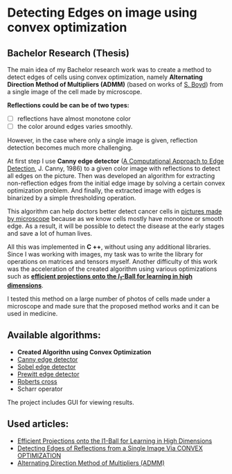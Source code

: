 # Detecting Edges on image using convex optimization

## **Bachelor Research (Thesis)**

The main idea of my Bachelor research work was to create a method to detect edges of cells using convex optimization, namely **Alternating Direction Method of Multipliers (ADMM)** (based on works of [S. Boyd](https://web.stanford.edu/~boyd/)) from a single image of the cell made by microscope.

**Reflections could be can be of two types:** 
- [ ] reflections have almost monotone color
- [ ] the color around edges varies smoothly. 

However, in the case where only a single image is given, reflection detection becomes much more challenging.

At first step I use **Canny edge detector** ([A Computational Approach to Edge Detection](http://citeseerx.ist.psu.edu/viewdoc/download?doi=10.1.1.420.3300&rep=rep1&type=pdf), J. Canny, 1986) to a given color image with reflections to detect all edges on the picture. Then was developed an algorithm for extracting non-reflection edges from the initial edge image by solving a certain convex optimization problem. And finally, the extracted image with edges is binarized by a simple thresholding operation. 

This algorithm can help doctors better detect cancer cells in [pictures made by microscope](https://github.com/ElizaLo/Edge-Detecting-Of-Reflections-On-Single-Image/tree/master/Dataset%20of%20Cells) because as we know cells mostly have monotone or smooth edge. As a result, it will be possible to detect the disease at the early stages and save a lot of human lives.

All this was implemented in **C ++**, without using any additional libraries. Since I was working with images, my task was to write the library for operations on matrices and tensors myself. Another difficulty of this work was the acceleration of the created algorithm using various optimizations such as [**efficient projections onto the _l<sub>1</sub>_-Ball for learning in high dimensions**](https://stanford.edu/~jduchi/projects/DuchiShSiCh08.pdf).

I tested this method on a large number of photos of cells made under a microscope and made sure that the proposed method works and it can be used in medicine.


## **Available algorithms:**

 - **Created Algorithn using Convex Optimization**
 - [Canny edge detector](https://en.wikipedia.org/wiki/Canny_edge_detector)
 - [Sobel edge detector](https://en.wikipedia.org/wiki/Sobel_operator)
 - [Prewitt edge detector](https://en.wikipedia.org/wiki/Prewitt_operator)
 - [Roberts cross](https://en.wikipedia.org/wiki/Roberts_cross)
 - Scharr operator
 
 The project includes GUI for viewing results.
 
## **Used articles:**

 - [Efficient Projections onto the l1-Ball for Learning in High Dimensions](https://stanford.edu/~jduchi/projects/DuchiShSiCh08.pdf)
 - [Detecting Edges of Reflections from a Single Image Via CONVEX OPTIMIZATION](https://github.com/ElizaLo/Edge-detecting-of-reflections/blob/master/DETECTING%20EDGES%20OF%20REFLECTIONS%20FROM%20A%20SINGLE%20IMAGE.pdf)
 - [Alternating Direction Method of Multipliers (ADMM)](http://stanford.edu/~boyd/admm.html)
